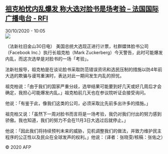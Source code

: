 <!--1604055297000-->
[祖克柏忧内乱爆发 称大选对脸书是场考验 – 法国国际广播电台 - RFI](http://www.rfi.fr//cn/contenu/20201030-%E7%A5%96%E5%85%8B%E6%9F%8F%E5%BF%A7%E5%86%85%E4%B9%B1%E7%88%86%E5%8F%91-%E7%A7%B0%E5%A4%A7%E9%80%89%E5%AF%B9%E8%84%B8%E4%B9%A6%E6%98%AF%E5%9C%BA%E8%80%83%E9%AA%8C)
------

<div>30/10/2020 - 10:05</div><img src="https://s.rfi.fr/media/display/153e17b8-1a94-11eb-80d6-005056bff430/w:310/p:16x9/int0010b.201030170503.jpg"><div class="t-content__body u-clearfix"><p>（法新社旧金山30日电）    美国总统大选现正进行计票，社群媒体脸书公司（Facebook Inc.）执行长祖克柏（Mark Zuckerberg）今天警告，此时可能爆发内乱，而这次选举是对脸书的一场「考验」。</p><p>    法新社报导，祖克柏是在谈论脸书采取防范错误资讯和选民压制的措施以防4年前大选的欺骗与谩骂重演时，表达对此一期间发生内乱的担忧。</p><p>    祖克柏说：「由于我们的国家严重分歧，选举结果可能要到好几天或好几周后才会确定，我担心可能爆发内乱。」祖克柏前几天也在参议院听证会接受询问。</p><p>    他说：「有鉴于此，像我们这类的公司，必须采取比先前多出许多的措施。」</p><p>    祖克柏又说：「虽然下一周对脸书而言将是一场考验，我仍对我们付出的努力感到骄傲。我也知道，我们的努力不会在11月3日大选过后就停止。」</p><p>    他说：「因此我们将持续预判未来的威胁，见机调整我们的做法，并致力维护民主程序的公正性以及民众在全球发声的权利。」他说：（译者：张晓雯/核稿：张佑之）</p><p class="t-copyright">© 2020 AFP</p>        </div>
